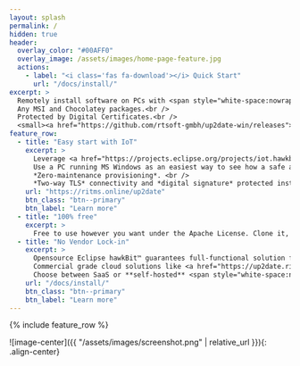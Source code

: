 ```yaml
---
layout: splash
permalink: /
hidden: true
header:
  overlay_color: "#00AFF0"
  overlay_image: /assets/images/home-page-feature.jpg
  actions:
    - label: "<i class='fas fa-download'></i> Quick Start"
      url: "/docs/install/"
excerpt: >
  Remotely install software on PCs with <span style="white-space:nowrap;">Eclipse hawkBit™</span>.<br />
  Any MSI and Chocolatey packages.<br />
  Protected by Digital Certificates.<br />
  <small><a href="https://github.com/rtsoft-gmbh/up2date-win/releases">Latest release</a></small>
feature_row:
  - title: "Easy start with IoT"
    excerpt: >
      Leverage <a href="https://projects.eclipse.org/projects/iot.hawkbit">Eclipse hawkBit™</a> - a domain-independent back-end framework.
      Use a PC running MS Windows as an easiest way to see how a safe and reliable remote software update process works in IoT world. <br />
      *Zero-maintenance provisioning*. <br />
      *Two-way TLS* connectivity and *digital signature* protected installation.
    url: "https://ritms.online/up2date"
    btn_class: "btn--primary"
    btn_label: "Learn more"
  - title: "100% free"
    excerpt: >
      Free to use however you want under the Apache License. Clone it, fork it, customize it... Implement your own PC fleet management!
  - title: "No Vendor Lock-in"
    excerpt: >
      Opensource Eclipse hawkBit™ guarantees full-functional solution focused on software updates in the IoT space.
      Commercial grade cloud solutions like <a href="https://up2date.ritms.online/">RITMS UP2DATE</a>, Bosch IoT Rollouts, etc. just **add** *scalability*, *multitenancy*, *hardware cryptography (HSM) onboarding*, ... <br />
      Choose between SaaS or **self-hosted** <span style="white-space:nowrap;">Eclipse hawkBit™</span> instance.
    url: "/docs/install/"
    btn_class: "btn--primary"
    btn_label: "Learn more"      
---
```


{% include feature_row %}

![image-center]({{ "/assets/images/screenshot.png" | relative_url }}){: .align-center}
